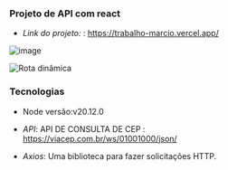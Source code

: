 ### Projeto de API com react

- *Link do projeto:* : https://trabalho-marcio.vercel.app/

 ![image](https://github.com/LeonardoAbib/TrabalhoMarcio/assets/89111753/887153d4-35fd-441e-bedf-c3909a2727e1)


 ![Rota dinâmica](/public/dinamica.png)

### Tecnologias

- Node versão:v20.12.0 

- *API*: API DE CONSULTA DE CEP : https://viacep.com.br/ws/01001000/json/

- *Axios*: Uma biblioteca para fazer solicitações HTTP.
